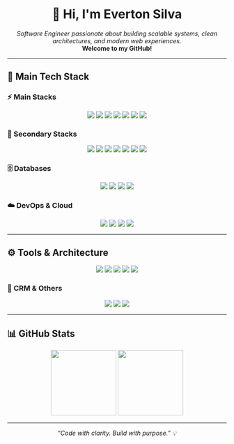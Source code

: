 <h1 align="center">👋 Hi, I'm Everton Silva</h1>

<p align="center">
  <em>Software Engineer passionate about building scalable systems, clean architectures, and modern web experiences.</em><br/>
  <b>Welcome to my GitHub!</b> 
</p>

---

## 🧠 Main Tech Stack

### ⚡ Main Stacks
<p align="center">
  <img src="https://img.shields.io/badge/JavaScript-323330?style=for-the-badge&logo=javascript&logoColor=F7DF1E"/>
  <img src="https://img.shields.io/badge/TypeScript-007ACC?style=for-the-badge&logo=typescript&logoColor=white"/>
  <img src="https://img.shields.io/badge/React-20232A?style=for-the-badge&logo=react&logoColor=61DAFB"/>
  <img src="https://img.shields.io/badge/Next.js-000000?style=for-the-badge&logo=nextdotjs&logoColor=white"/>
  <img src="https://img.shields.io/badge/Tailwind_CSS-38B2AC?style=for-the-badge&logo=tailwind-css&logoColor=white"/>
  <img src="https://img.shields.io/badge/Node.js-339933?style=for-the-badge&logo=nodedotjs&logoColor=white"/>
  <img src="https://img.shields.io/badge/Vue.js-4FC08D?style=for-the-badge&logo=vue.js&logoColor=white"/>
</p>

### 🧩 Secondary Stacks
<p align="center">
  <img src="https://img.shields.io/badge/NestJS-E0234E?style=for-the-badge&logo=nestjs&logoColor=white"/>
  <img src="https://img.shields.io/badge/Express.js-000000?style=for-the-badge&logo=express&logoColor=white"/>
  <img src="https://img.shields.io/badge/PHP-777BB4?style=for-the-badge&logo=php&logoColor=white"/>
  <img src="https://img.shields.io/badge/Python-3776AB?style=for-the-badge&logo=python&logoColor=white"/>
  <img src="https://img.shields.io/badge/Golang-00ADD8?style=for-the-badge&logo=go&logoColor=white"/>
  <img src="https://img.shields.io/badge/Vite-B73BFE?style=for-the-badge&logo=vite&logoColor=FFD62E"/>
  <img src="https://img.shields.io/badge/Shadcn/UI-000000?style=for-the-badge&logo=react&logoColor=white"/>
</p>

### 🗄️ Databases
<p align="center">
  <img src="https://img.shields.io/badge/MySQL-4479A1?style=for-the-badge&logo=mysql&logoColor=white"/>
  <img src="https://img.shields.io/badge/PostgreSQL-4169E1?style=for-the-badge&logo=postgresql&logoColor=white"/>
  <img src="https://img.shields.io/badge/MongoDB-47A248?style=for-the-badge&logo=mongodb&logoColor=white"/>
  <img src="https://img.shields.io/badge/SOQL-009EDB?style=for-the-badge&logo=salesforce&logoColor=white"/>
</p>

### ☁️ DevOps & Cloud
<p align="center">
  <img src="https://img.shields.io/badge/AWS-FF9900?style=for-the-badge&logo=amazonaws&logoColor=white"/>
  <img src="https://img.shields.io/badge/Docker-2496ED?style=for-the-badge&logo=docker&logoColor=white"/>
  <img src="https://img.shields.io/badge/Supabase-3ECF8E?style=for-the-badge&logo=supabase&logoColor=white"/>
  <img src="https://img.shields.io/badge/Azure_DevOps-0078D7?style=for-the-badge&logo=azuredevops&logoColor=white"/>
</p>

---

## ⚙️ Tools & Architecture

<p align="center">
  <img src="https://img.shields.io/badge/Git-F05032?style=for-the-badge&logo=git&logoColor=white"/>
  <img src="https://img.shields.io/badge/OAuth-009EDB?style=for-the-badge&logo=oauth&logoColor=white"/>
  <img src="https://img.shields.io/badge/REST_API-000000?style=for-the-badge&logo=postman&logoColor=orange"/>
  <img src="https://img.shields.io/badge/SOLID_Principles-000000?style=for-the-badge&logo=code&logoColor=white"/>
  <img src="https://img.shields.io/badge/Clean_Architecture-000000?style=for-the-badge&logo=code&logoColor=white"/>
</p>

### 💼 CRM & Others
<p align="center">
  <img src="https://img.shields.io/badge/Salesforce-00A1E0?style=for-the-badge&logo=salesforce&logoColor=white"/>
  <img src="https://img.shields.io/badge/AI_Integrations-000000?style=for-the-badge&logo=openai&logoColor=white"/>
  <img src="https://img.shields.io/badge/Testing-K6_&_Mocha-2C2D72?style=for-the-badge&logo=testinglibrary&logoColor=white"/>
</p>

---

## 📊 GitHub Stats

<p align="center">
  <img height="150" src="https://github-readme-stats.vercel.app/api?username=EvertonSilva&show_icons=true&theme=tokyonight" />
  <img height="150" src="https://github-readme-stats.vercel.app/api/top-langs/?username=EvertonSilva&layout=compact&theme=tokyonight"/>
</p>

---

<p align="center"><i>“Code with clarity. Build with purpose.” 💡</i></p>
